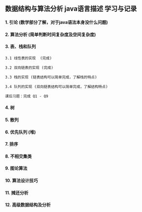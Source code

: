 ## 数据结构与算法分析   java语言描述  学习与记录



#### 1. 引论 (数学部分了解，对于java语法本身没什么问题)

#### 2. 算法分析 (简单判断时间复杂度及空间复杂度)

#### 3. 表、栈和队列

    3.1 线性表的实现  (完成)

    3.2 双向链表的实现 (完成)

    3.3 栈的实现 (链表结构可以简单完成，了解栈的特点)

    3.4 队列的实现 (双向链表结构可以简单完成，了解结构特点)

    课后习题：完成 Q1 - Q9

#### 4. 树
#### 5. 散列
#### 6. 优先队列 (堆)
#### 7. 排序
#### 8. 不相交集类
#### 9. 图论算法
#### 10. 算法设计技巧
#### 11. 摊还分析
#### 12. 高级数据结构及分析
